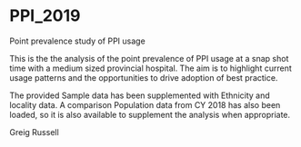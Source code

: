 # PPI_2019
Point prevalence study of PPI usage


This is the the analysis of the point prevalence of PPI usage at a snap shot time with a medium sized provincial hospital. The aim is to highlight current usage patterns and the opportunities to drive adoption of best practice.

The provided Sample data has been supplemented with Ethnicity and locality data. A comparison Population data from CY 2018 has also been loaded, so it is also available to supplement the analysis when appropriate.

Greig Russell